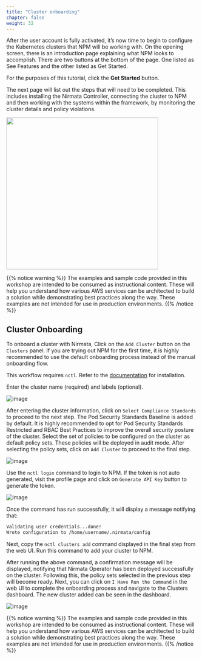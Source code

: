```yaml
---
title: "Cluster onboarding" 
chapter: false
weight: 32 
---
```


After the user account is fully activated, it’s now time to begin to configure the Kubernetes clusters that NPM will be working with. On the opening screen, there is an introduction page explaining what NPM looks to accomplish. There are two buttons at the bottom of the page. One listed as See Features and the other listed as Get Started.

For the purposes of this tutorial, click the **Get Started** button.

The next page will list out the steps that will need to be completed. This includes installing the Nirmata Controller, connecting the cluster to NPM and then working with the systems within the framework, by monitoring the cluster details and policy violations.

<img src="/images/register.jpg" width="400" />

{{% notice warning %}}
The examples and sample code provided in this workshop are intended to be consumed as instructional content. These will help you understand how various AWS services can be architected to build a solution while demonstrating best practices along the way. These examples are not intended for use in production environments.
{{% /notice %}}

## Cluster Onboarding
To onboard a cluster with Nirmata,
 Click on the `Add Cluster` button on the `Clusters` panel. If you are trying out NPM for the first time, it is highly recommended to use the default onboarding process instead of the manual onboarding flow.

This workflow requires `nctl`. Refer to the [documentation](https://docs.nirmata.io/docs/nctl/installation/) for installation.

Enter the cluster name (required) and labels (optional).

![image](/images/add_cluster_1.png)
<!-- <img src="/images/add_cluster_1.png" alt="adding cluster to NPM" /> -->

After entering the cluster information, click on `Select Compliance Standards` to proceed to the next step.
The Pod Security Standards Baseline is added by default. It is highly recommended to opt for Pod Security Standards Restricted and RBAC Best Practices to improve the overall security posture of the cluster.
Select the set of policies to be configured on the cluster as default policy sets. These policies will be deployed in audit mode. After selecting the policy sets, click on `Add Cluster` to proceed to the final step.

![image](/images/add_cluster_2.png)
<!-- <img src="/images/add_cluster_2.png" alt="adding cluster to NPM" /> -->
<!-- <img src="../../images/add_cluster_2.png" width="500" /> -->

Use the `nctl login` command to login to NPM. If the token is not auto generated, visit the profile page and click on `Generate API Key` button to generate the token.

![image](/images/add_cluster_3.png)
<!-- <img src="/images/add_cluster_3.png" alt="adding cluster to NPM" /> -->
<!-- <img src="../../images/add_cluster_3.png" width="500" /> -->

Once the command has run successfully, it will display a message notifying that:
```bash
Validating user credentials...done!
Wrote configuration to /home/username/.nirmata/config
```
Next, copy the `nctl clusters add` command displayed in the final step from the web UI. Run this command to add your cluster to NPM.

After running the above command, a confirmation message will be displayed, notifying that Nirmata Operator has been deployed successfully  on the cluster. Following this, the policy sets selected in the previous step will become ready.
Next, you can click on  `I Have Run the Command` in the web UI to complete the onboarding process and navigate to the Clusters dashboard. The new cluster added can be seen in the dashboard.

![image](/images/onboarding_confirmation.png)
<!-- <img src="/images/onboarding_confirmation.png"> -->

{{% notice warning %}}
The examples and sample code provided in this workshop are intended to be consumed as instructional content. These will help you understand how various AWS services can be architected to build a solution while demonstrating best practices along the way. These examples are not intended for use in production environments.
{{% /notice %}}
